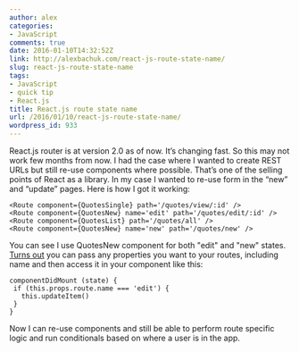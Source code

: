 ```yaml
---
author: alex
categories:
- JavaScript
comments: true
date: 2016-01-10T14:32:52Z
link: http://alexbachuk.com/react-js-route-state-name/
slug: react-js-route-state-name
tags:
- JavaScript
- quick tip
- React.js
title: React.js route state name
url: /2016/01/10/react-js-route-state-name/
wordpress_id: 933
---
```


React.js router is at version 2.0 as of now. It’s changing fast. So this may not work few months from now. I had the case where I wanted to create REST URLs but still re-use components where possible. That’s one of the selling points of React as a library. In my case I wanted to re-use form in the “new” and “update” pages. Here is how I got it working:

    
    <Route component={QuotesSingle} path='/quotes/view/:id' />
    <Route component={QuotesNew} name='edit' path='/quotes/edit/:id' />
    <Route component={QuotesList} path='/quotes/all' />
    <Route component={QuotesNew} name='new' path='/quotes/new' />


You can see I use QuotesNew component for both "edit" and "new" states. [Turns out](http://stackoverflow.com/questions/34571450/route-state-name-in-reactredux/34572118) you can pass any properties you want to your routes, including name and then access it in your component like this:

    
    componentDidMount (state) {
     if (this.props.route.name === 'edit') {
       this.updateItem()
     }
    }


Now I can re-use components and still be able to perform route specific logic and run conditionals based on where a user is in the app.


